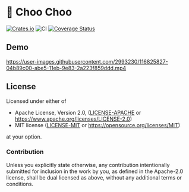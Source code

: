 # 🚂 Choo Choo

[![Crates.io](https://img.shields.io/crates/v/choochoo.svg)](https://crates.io/crates/choochoo)
![CI](https://github.com/azriel91/choochoo/workflows/CI/badge.svg)
[![Coverage Status](https://codecov.io/gh/azriel91/choochoo/branch/main/graph/badge.svg)](https://codecov.io/gh/azriel91/choochoo)

## Demo

https://user-images.githubusercontent.com/2993230/116825827-04b89c00-abe5-11eb-9e83-2a223f859ddd.mp4

## License

Licensed under either of

* Apache License, Version 2.0, ([LICENSE-APACHE](LICENSE-APACHE) or https://www.apache.org/licenses/LICENSE-2.0)
* MIT license ([LICENSE-MIT](LICENSE-MIT) or https://opensource.org/licenses/MIT)

at your option.

### Contribution

Unless you explicitly state otherwise, any contribution intentionally submitted for inclusion in the work by you, as defined in the Apache-2.0 license, shall be dual licensed as above, without any additional terms or conditions.
